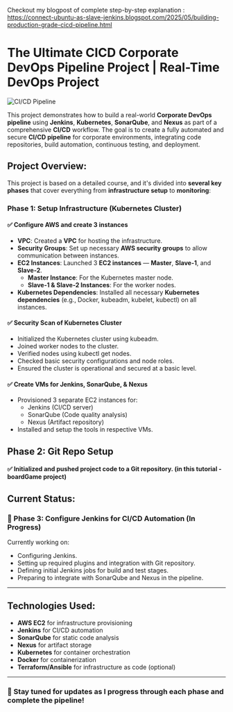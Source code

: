 Checkout my blogpost of complete step-by-step explanation : https://connect-ubuntu-as-slave-jenkins.blogspot.com/2025/05/building-production-grade-cicd-pipeline.html

# The Ultimate CICD Corporate DevOps Pipeline Project | Real-Time DevOps Project
![CI/CD Pipeline](images/self-created-pipeline-diagram.jpeg)

This project demonstrates how to build a real-world **Corporate DevOps pipeline** using **Jenkins**, **Kubernetes**, **SonarQube**, and **Nexus** as part of a comprehensive **CI/CD** workflow. The goal is to create a fully automated and secure **CI/CD pipeline** for corporate environments, integrating code repositories, build automation, continuous testing, and deployment.

## Project Overview:
This project is based on a detailed course, and it's divided into **several key phases** that cover everything from **infrastructure setup** to **monitoring**:

### Phase 1: Setup Infrastructure (Kubernetes Cluster)
#### ✅  Configure AWS and create 3 instances
- **VPC**: Created a **VPC** for hosting the infrastructure.
- **Security Groups**: Set up necessary **AWS security groups** to allow communication between instances.
- **EC2 Instances**: Launched 3 **EC2 instances** — **Master**, **Slave-1**, and **Slave-2**.
  - **Master Instance**: For the Kubernetes master node.
  - **Slave-1 & Slave-2 Instances**: For the worker nodes.
- **Kubernetes Dependencies**: Installed all necessary **Kubernetes dependencies** (e.g., Docker, kubeadm, kubelet, kubectl) on all instances.
 
#### ✅  Security Scan of Kubernetes Cluster
- Initialized the Kubernetes cluster using kubeadm.
- Joined worker nodes to the cluster.
- Verified nodes using kubectl get nodes.
- Checked basic security configurations and node roles.
- Ensured the cluster is operational and secured at a basic level.

#### ✅ Create VMs for Jenkins, SonarQube, & Nexus
- Provisioned 3 separate EC2 instances for:
  - Jenkins (CI/CD server)
  - SonarQube (Code quality analysis)
  - Nexus (Artifact repository)
- Installed and setup the tools in respective VMs.

## Phase 2: Git Repo Setup
#### ✅ Initialized and pushed project code to a Git repository. (in this tutorial - boardGame project)

## Current Status:
### 🔄 Phase 3: Configure Jenkins for CI/CD Automation (In Progress)
Currently working on:
- Configuring Jenkins.
- Setting up required plugins and integration with Git repository.
- Defining initial Jenkins jobs for build and test stages.
- Preparing to integrate with SonarQube and Nexus in the pipeline.

---

## Technologies Used:
- **AWS EC2** for infrastructure provisioning
- **Jenkins** for CI/CD automation
- **SonarQube** for static code analysis
- **Nexus** for artifact storage
- **Kubernetes** for container orchestration
- **Docker** for containerization
- **Terraform/Ansible** for infrastructure as code (optional)

---

### 🚀 Stay tuned for updates as I progress through each phase and complete the pipeline!
